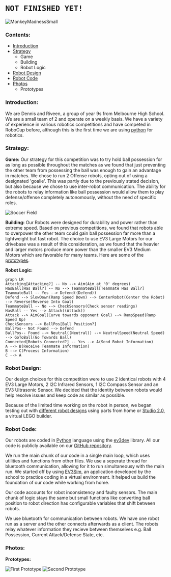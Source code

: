 # `NOT FINISHED YET!`
![MonkeyMadnessSmall](https://user-images.githubusercontent.com/60083582/185514677-70e94f78-bb10-4946-b1b8-a40c2645fdb7.png)

### **Contents:**
- [Introduction](https://github.com/denyahnov/rc2022/blob/main/EngineeringNotebook.md#introduction)
- [Strategy](https://github.com/denyahnov/rc2022/blob/main/EngineeringNotebook.md#strategy)
	- Game
	- Building
	- Robot Logic
- [Robot Design](https://github.com/denyahnov/rc2022/blob/main/EngineeringNotebook.md#robot-design)
- [Robot Code](https://github.com/denyahnov/rc2022/blob/main/EngineeringNotebook.md#robot-code)
- [Photos](https://github.com/denyahnov/rc2022/blob/main/EngineeringNotebook.md#photos)
	- Prototypes

### **Introduction:**

We are Dennis and Riveen, a group of year 9s from Melbourne High School. We are a small team of 2 and operate on a weekly basis. We have a variety of experience in various robotics competitions and have competed in RoboCup before, although this is the first time we are using [python](https://www.python.org/) for robotics.

### **Strategy:**
**Game:**
Our strategy for this competition was to try hold ball possession for as long as possible throughout the matches as we found that just preventing the other team from possessing the ball was enough to gain an advantage in matches. We chose to run 2 Offense robots, opting out of using a designated 'goalie'. This was partly due to the previously stated decision, but also because we chose to use inter-robot communication. The ability for the robots to relay information like ball possession would allow them to play defense/offense completely autonomously, without the need of specific roles.

![Soccer Field](https://user-images.githubusercontent.com/60083582/185514513-ba5dd76e-ddfc-4a0a-9a91-03beb1630f51.png)

**Building:**
Our Robots were designed for durability and power rather than extreme speed. Based on previous competitions, we found that robots able to overpower the other team could gain ball possession far more than a lightweight but fast robot. The choice to use EV3 Large Motors for our drivebase was a result of this consideration, as we found that the heavier and larger motors produce more power than the smaller EV3 Medium Motors which are favorable for many teams. Here are some of the [prototypes](https://github.com/denyahnov/rc2022/blob/main/EngineeringNotebook.md#photos).

**Robot Logic:**
```mermaid
graph LR
Attacking[Attacking?] -- No --> Aim(Aim at '0' degrees)
HasBall[Has Ball?] -- No --> TeammateBall[Teammate Has Ball?]
TeammateBall -- Yes --> Defend((Defend))
Defend --> SlowDown(Ramp Speed Down) --> CenterRobot(Center the Robot) --> Reverse(Reverse Into Goal)
TeammateBall -- No --> CheckSensors(Check sensor readings)
HasBall -- Yes --> Attack((Attack))
Attack --> AimGoal(Curve towards opponent Goal) --> RampSpeed(Ramp Speed Up)
CheckSensors --> BallPos[Ball Position?]
BallPos-- Not Found --> Defend
BallPos-- Found --> Neutral((Neutral)) --> NeutralSpeed(Neutral Speed) --> GoToBall(Go Towards Ball)
Connected[Robots Connected?] -- Yes --> A(Send Robot Information)
A --> B(Receive Teammate Information)
B --> C(Process Information)
C --> A
```
### **Robot Design:**
Our design choices for this competition were to use 2 identical robots with 4 EV3 Large Motors, 2 I2C Infrared Sensors, 1 I2C Compass Sensor and an EV3 Ultrasonic Sensor. We decided that the identity between robots would help resolve issues and keep code as similar as possible. 

Because of the limited time working on the robot in person, we began testing out with [different robot designs](https://github.com/denyahnov/rc2022/blob/main/EngineeringNotebook.md#photos) using parts from home or [Studio 2.0](https://www.bricklink.com/v2/build/studio.page), a virtual LEGO builder.

### **Robot Code:**
Our robots are coded in [Python](https://www.python.org/) language using the [ev3dev](https://www.ev3dev.org/) library. All our code is publicly available on our [GitHub repository](https://github.com/denyahnov/rc2022/). 

We run the main chunk of our code in a single main loop, which uses utilities and functions from other files. We use a seperate thread for bluetooth communication, allowing for it to run simultaneousy with the main run. We started off by using [EV3Sim](https://ev3sim.mhsrobotics.club/), an application developed by the school to practice coding in a virtual environment. It helped us build the foundation of our code while working from home.

Our code accounts for robot inconsistency and faulty sensors. The main chunk of logic stays the same but small functions like converting ball position to robot direction has configurable variables that shift between robots.

We use bluetooth for communication between robots. We have one robot run as a server and the other connects afterwards as a client. The robots relay whatever information they recieve between themselves e.g. Ball Possession, Current Attack/Defense State, etc.

### **Photos:**
**Prototypes:**

![First Prototype](https://media.discordapp.net/attachments/496240143494021120/939835121182330930/SoccerV2.png?width=210&height=270)
![Second Prototype](https://media.discordapp.net/attachments/516360486963380226/946962209639112735/UpdatedSoccerRobotRENDER.png?width=200&height=270)

